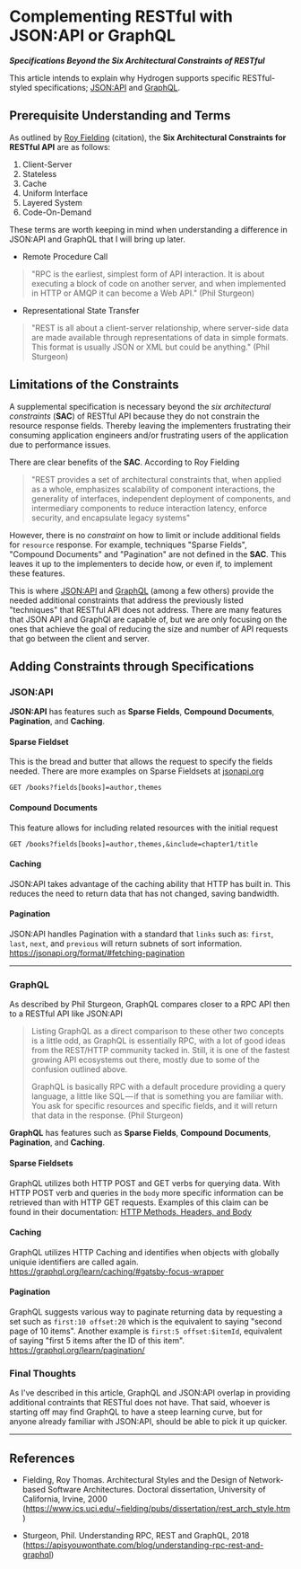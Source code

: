 # Complementing RESTful with JSON:API or GraphQL
_**Specifications Beyond the Six Architectural Constraints of RESTful**_

This article intends to explain why Hydrogen supports specific RESTful-styled specifications; [JSON:API](https://jsonapi.org/format/) and [GraphQL](https://graphql.org/learn/).

## Prerequisite Understanding and Terms
As outlined by [Roy Fielding](https://www.ics.uci.edu/~fielding/pubs/dissertation/rest_arch_style.htm) (citation), the **Six Architectural Constraints for RESTful API** are as follows:
1. Client-Server
2. Stateless
3. Cache
4. Uniform Interface
5. Layered System
6. Code-On-Demand

These terms are worth keeping in mind when understanding a difference in JSON:API and GraphQL that I will bring up later.
- Remote Procedure Call 
> "RPC is the earliest, simplest form of API interaction. 
It is about executing a block of code on another server, 
and when implemented in HTTP or AMQP it can become a Web API." (Phil Sturgeon)

- Representational State Transfer 
> "REST is all about a client-server relationship, where server-side data are made available through
representations of data in simple formats. This format is usually JSON or XML but could be anything."
(Phil Sturgeon)

## Limitations of the Constraints
A supplemental specification is necessary beyond the _six architectural constraints_ (**SAC**) of RESTful API because they do not constrain the resource response fields. Thereby leaving the implementers frustrating their consuming application engineers and/or frustrating users of the application due to performance issues.

There are clear benefits of the **SAC**. According to Roy Fielding
> "REST provides a set of architectural constraints that, when applied as a whole, emphasizes scalability of component interactions, the generality of interfaces, independent deployment of components, and intermediary components to reduce interaction latency, enforce security, and encapsulate legacy systems"

However, there is no _constraint_  on how to limit or include additional fields for `resource` response. 
For example, techniques "Sparse Fields", "Compound Documents" and "Pagination" are not defined in the **SAC**. 
This leaves it up to the implementers to decide how, or even if, to implement these features.

This is where [JSON:API](https://jsonapi.org/format/) and [GraphQL](https://graphql.org/learn/) (among a few others) 
provide the needed additional constraints that address the previously listed "techniques" that RESTful API does not address. 
There are many features that JSON API and GraphQl are capable of, but we are only focusing on the ones that achieve the goal of reducing the size and number of API requests that go between the client and server.

## Adding Constraints through Specifications

### JSON:API
**JSON:API** has features such as **Sparse Fields**, **Compound Documents**, **Pagination**, and **Caching**.

#### Sparse Fieldset
This is the bread and butter that allows the request to specify the fields needed.
There are more examples on Sparse Fieldsets at [jsonapi.org](https://jsonapi.org/examples/#sparse-fieldsets)
```
GET /books?fields[books]=author,themes 
```

#### Compound Documents
This feature allows for including related resources with the initial request
```
GET /books?fields[books]=author,themes,&include=chapter1/title 
```

#### Caching
JSON:API takes advantage of the caching ability that HTTP has built in. This reduces the need to return data that has not changed, saving bandwidth.

#### Pagination
JSON:API handles Pagination with a standard that `links` such as: `first`, `last`, `next`, and `previous` will return subnets of sort information.
https://jsonapi.org/format/#fetching-pagination

---

### GraphQL
As described by Phil Sturgeon, GraphQL compares closer to a RPC API then to a RESTful API like JSON:API

> Listing GraphQL as a direct comparison to these other two concepts is a little odd, as GraphQL is essentially RPC, 
> with a lot of good ideas from the REST/HTTP community tacked in. Still, it is one of the fastest growing API ecosystems out there, 
> mostly due to some of the confusion outlined above.
>
> GraphQL is basically RPC with a default procedure providing a query language, a little like SQL — if that is something you are familiar with. 
> You ask for specific resources and specific fields, and it will return that data in the response.
> (Phil Sturgeon)

**GraphQL** has features such as **Sparse Fields**, **Compound Documents**, **Pagination**, and **Caching**.


#### Sparse Fieldsets
GraphQL utilizes both HTTP POST and GET verbs for querying data. With HTTP POST verb and queries in the `body` more specific information can be
retrieved than with HTTP GET requests. Examples of this claim can be found in their documentation: [HTTP Methods, Headers, and Body](https://graphql.github.io/learn/serving-over-http/#http-methods-headers-and-body)

#### Caching
GraphQL utilizes HTTP Caching and identifies when objects with globally uniquie identifiers are called again.
https://graphql.org/learn/caching/#gatsby-focus-wrapper

#### Pagination
GraphQL suggests various way to paginate returning data by requesting a set such as `first:10 offset:20` which is the equivalent to saying "second page of 10 items". 
Another example is `first:5 offset:$itemId`, equivalent of saying "first 5 items after the ID of this item".
https://graphql.org/learn/pagination/


### Final Thoughts
As I've described in this article, GraphQL and JSON:API overlap in providing additional contraints that RESTful does not have. That said, whoever is starting off may find GraphQL to have a steep learning curve, but for anyone already familiar with JSON:API, should be able to pick it up quicker.

---

## References
- Fielding, Roy Thomas. Architectural Styles and the Design of Network-based Software Architectures. Doctoral dissertation, University of California, Irvine, 2000 (https://www.ics.uci.edu/~fielding/pubs/dissertation/rest_arch_style.htm)

- Sturgeon, Phil. Understanding RPC, REST and GraphQL, 2018 (https://apisyouwonthate.com/blog/understanding-rpc-rest-and-graphql)

